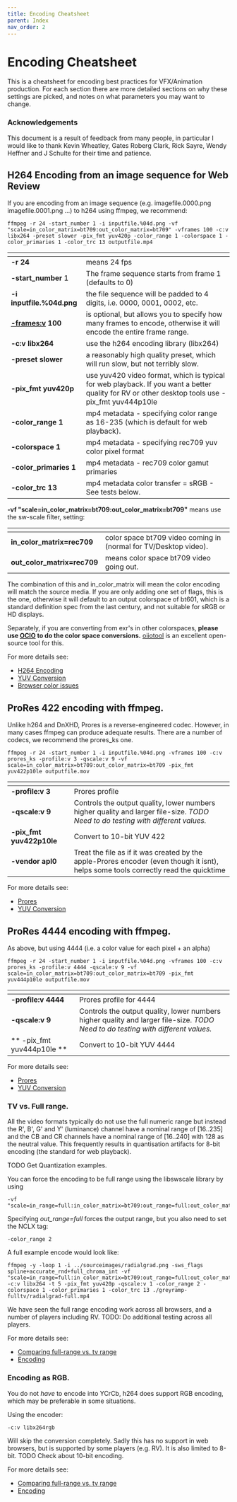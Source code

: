 ```yaml
---
title: Encoding Cheatsheet
parent: Index
nav_order: 2
---
```


# Encoding Cheatsheet

This is a cheatsheet for encoding best practices for VFX/Animation production. For each section there are more detailed sections on why these settings are picked, and notes on what parameters you may want to change.

### Acknowledgements  <a name="Acknowledgements"></a>

This document is a result of feedback from many people, in particular I would like to thank Kevin Wheatley, Gates Roberg Clark, Rick Sayre, Wendy Heffner and J Schulte for their time and patience.  

## H264 Encoding from an image sequence for Web Review

If you are encoding from an image sequence (e.g. imagefile.0000.png imagefile.0001.png ...) to h264 using ffmpeg, we recommend:
```
ffmpeg -r 24 -start_number 1 -i inputfile.%04d.png -vf "scale=in_color_matrix=bt709:out_color_matrix=bt709" -vframes 100 -c:v libx264 -preset slower -pix_fmt yuv420p -color_range 1 -colorspace 1 -color_primaries 1 -color_trc 13 outputfile.mp4
```

| <!-- -->    | <!-- -->    |
| --- | --- |
| **-r 24**     | means 24 fps |
| **-start_number** 1 | The frame sequence starts from frame 1 (defaults to 0) |
**-i inputfile.%04d.png** | the file sequence will be padded to 4 digits, i.e. 0000, 0001, 0002, etc.
**[-frames:v](https://ffmpeg.org/ffmpeg.html#toc-Video-Options) 100** | is optional, but allows you to specify how many frames to encode, otherwise it will encode the entire frame range.
**-c:v libx264** | use the h264 encoding library (libx264)
**-preset slower** | a reasonably high quality preset, which will run slow, but not terribly slow.
**-pix_fmt yuv420p** | use yuv420 video format, which is typical for web playback. If you want a better quality for RV or other desktop tools use -pix_fmt yuv444p10le
**-color_range 1** | mp4 metadata - specifying color range as 16-235 (which is default for web playback).
**-colorspace 1** | mp4 metadata - specifying rec709 yuv color pixel format
**-color_primaries 1** | mp4 metadata - rec709 color gamut primaries
**-color_trc 13** | mp4 metadata color transfer = sRGB - See tests below.


**-vf "scale=in_color_matrix=bt709:out_color_matrix=bt709"** means use the sw-scale filter, setting:

| <!-- -->    | <!-- -->    |
| --- | --- |
| **in_color_matrix=rec709** | color space bt709 video coming in (normal for TV/Desktop video).|
| **out_color_matrix=rec709** | means color space bt709 video going out.  |

The combination of this and in_color_matrix will mean the color encoding will match the source media. If you are only adding one set of flags, this is the one, otherwise it will default to an output colorspace of bt601, which is a standard definition spec from the last century, and not suitable for sRGB or HD displays.

Separately, if you are converting from exr's in other colorspaces, **please use [OCIO](https://opencolorio.org/) to do the color space conversions.** [oiiotool](https://openimageio.readthedocs.io/en/latest/oiiotool.html) is an excellent open-source tool for this.

For more details see:
   * [H264 Encoding](Encoding.md#h264)
   * [YUV Conversion](ColorPreservation.md#yuv)
   * [Browser color issues](ColorPreservation.md#nclc)


## ProRes 422 encoding with ffmpeg.

Unlike h264 and DnXHD, Prores is a reverse-engineered codec. However, in many cases ffmpeg can produce adequate results. There are a number of codecs, we recommend the prores_ks one.

```
ffmpeg -r 24 -start_number 1 -i inputfile.%04d.png -vframes 100 -c:v prores_ks -profile:v 3 -qscale:v 9 -vf scale=in_color_matrix=bt709:out_color_matrix=bt709 -pix_fmt yuv422p10le outputfile.mov
```
| <!-- -->    | <!-- -->    |
| --- | --- |
| **-profile:v 3** | Prores profile |
| **-qscale:v 9** | Controls the output quality, lower numbers higher quality and larger file-size. *TODO Need to do testing with different values.* |
| **-pix_fmt yuv422p10le** | Convert to 10-bit YUV 422 |
| **-vendor apl0** | Treat the file as if it was created by the apple-Prores encoder (even though it isnt), helps some tools correctly read the quicktime |

For more details see:
   * [Prores](Encoding.md#prores)
   * [YUV Conversion](ColorPreservation.md#yuv)

## ProRes 4444 encoding with ffmpeg.

As above, but using 4444 (i.e. a color value for each pixel + an alpha)

```
ffmpeg -r 24 -start_number 1 -i inputfile.%04d.png -vframes 100 -c:v prores_ks -profile:v 4444 -qscale:v 9 -vf scale=in_color_matrix=bt709:out_color_matrix=bt709 -pix_fmt yuv444p10le outputfile.mov
```
| <!-- -->    | <!-- -->    |
| --- | --- |
| **-profile:v 4444** | Prores profile for 4444 |
| **-qscale:v 9** | Controls the output quality, lower numbers higher quality and larger file-size. *TODO Need to do testing with different values.*  |
| ** -pix_fmt yuv444p10le ** | Convert to 10-bit YUV 4444 |

For more details see:
   * [Prores](Encoding.md#prores)
   * [YUV Conversion](ColorPreservation.md#yuv)

### TV vs. Full range. <a name="tvfull"></a>
All the video formats typically do not use the full numeric range but instead the R', B', G' and Y' (luminance) channel have a nominal range of [16..235]  and the CB and CR channels have a nominal range of [16..240] with 128 as the neutral value. This frequently results in quantisation artifacts for 8-bit encoding (the standard for web playback).

TODO Get Quantization examples.

You can force the encoding to be full range using the libswscale library by using
```
-vf "scale=in_range=full:in_color_matrix=bt709:out_range=full:out_color_matrix=bt709"
```
Specifying *out_range=full* forces the output range, but you also need to set the NCLX tag:
```
-color_range 2
```
A full example encode would look like:
```
ffmpeg -y -loop 1 -i ../sourceimages/radialgrad.png -sws_flags spline+accurate_rnd+full_chroma_int -vf "scale=in_range=full:in_color_matrix=bt709:out_range=full:out_color_matrix=bt709" -c:v libx264 -t 5 -pix_fmt yuv420p -qscale:v 1 -color_range 2 -colorspace 1 -color_primaries 1 -color_trc 13 ./greyramp-fulltv/radialgrad-full.mp4
```
We have seen the full range encoding work across all browsers, and a number of players including RV.
TODO: Do additional testing across all players.

For more details see:
   * [Comparing full-range vs. tv range](https://richardssam.github.io/ffmpeg-tests/tests/greyramp-fulltv/compare.html)
   * [Encoding](Encoding.md#range)


### Encoding as RGB. <a name="rgbencode"></a>
You do not *have* to encode into YCrCb, h264 does support RGB encoding, which may be preferable in some situations.

Using the encoder:
```
-c:v libx264rgb
```
Will skip the conversion completely. Sadly this has no support in web browsers, but is supported by some players (e.g. RV). It is also limited to 8-bit.
TODO Check about 10-bit encoding.

For more details see:
   * [Comparing full-range vs. tv range](https://richardssam.github.io/ffmpeg-tests/tests/greyramp-fulltv/compare.html)
   * [Encoding](Encoding.md#range)
